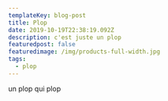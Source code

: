 ```yaml
---
templateKey: blog-post
title: Plop
date: 2019-10-19T22:38:19.092Z
description: c'est juste un plop
featuredpost: false
featuredimage: /img/products-full-width.jpg
tags:
  - plop
---
```

un plop qui plop
